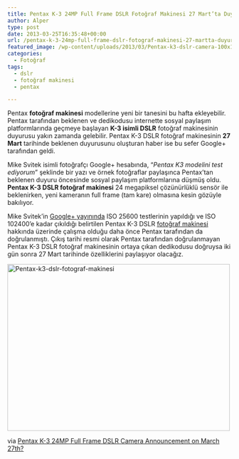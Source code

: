 ```yaml
---
title: Pentax K-3 24MP Full Frame DSLR Fotoğraf Makinesi 27 Mart’ta Duyurulabilir
author: Alper
type: post
date: 2013-03-25T16:35:48+00:00
url: /pentax-k-3-24mp-full-frame-dslr-fotograf-makinesi-27-martta-duyurulabilir/
featured_image: /wp-content/uploads/2013/03/Pentax-k3-dslr-camera-100x100.jpg
categories:
  - Fotoğraf
tags:
  - dslr
  - fotoğraf makinesi
  - pentax

---
```

Pentax **fotoğraf makinesi** modellerine yeni bir tanesini bu hafta ekleyebilir. Pentax tarafından beklenen ve dedikodusu internette sosyal paylaşım platformlarında geçmeye başlayan **K-3 isimli DSLR** fotoğraf makinesinin duyurusu yakın zamanda gelebilir. Pentax K-3 DSLR fotoğraf makinesinin **27 Mart** tarihinde beklenen duyurusunu oluşturan haber ise bu sefer Google+ tarafından geldi.

Mike Svitek isimli fotoğrafçı Google+ hesabında, &#8220;_Pentax K3 modelini test ediyorum_&#8221; şeklinde bir yazı ve örnek fotoğraflar paylaşınca Pentax&#8217;tan beklenen duyuru öncesinde sosyal paylaşım platformlarına düşmüş oldu. **Pentax K-3 DSLR fotoğraf makinesi** 24 megapiksel çözünürlüklü sensör ile beklenirken, yeni kameranın full frame (tam kare) olmasına kesin gözüyle bakılıyor.

Mike Svitek&#8217;in <a href="https://plus.google.com/109859150130478662888/posts/38szYDDfJCt" target="_blank">Google+ yayınında</a> ISO 25600 testlerinin yapıldığı ve ISO 102400&#8217;e kadar çıkıldığı belirtilen Pentax K-3 DSLR [fotoğraf makinesi][1] hakkında üzerinde çalışma olduğu daha önce Pentax tarafından da doğrulanmıştı. Çıkış tarihi resmi olarak Pentax tarafından doğrulanmayan Pentax K-3 DSLR fotoğraf makinesinin ortaya çıkan dedikodusu doğruysa iki gün sonra 27 Mart tarihinde özelliklerini paylaşıyor olacağız.

<img class="alignnone size-full wp-image-13733" alt="Pentax-k3-dslr-fotograf-makinesi" src="https://www.murekkep.org/wp-content/uploads/2013/03/Pentax-k3-dslr-camera.jpg" width="500" height="375" srcset="https://www.murekkep.org/wp-content/uploads/2013/03/Pentax-k3-dslr-camera.jpg 500w, https://www.murekkep.org/wp-content/uploads/2013/03/Pentax-k3-dslr-camera-400x300.jpg 400w, https://www.murekkep.org/wp-content/uploads/2013/03/Pentax-k3-dslr-camera-50x37.jpg 50w, https://www.murekkep.org/wp-content/uploads/2013/03/Pentax-k3-dslr-camera-125x93.jpg 125w, https://www.murekkep.org/wp-content/uploads/2013/03/Pentax-k3-dslr-camera-266x200.jpg 266w" sizes="(max-width: 500px) 100vw, 500px" /> 

via <a title="Pentax K-3 24MP Full Frame DSLR Camera Announcement on March 27th?" href="https://www.dailycameranews.com/2013/03/pentax-k-3-24mp-full-frame-dslr-camera-announcement-on-march-27th/" rel="external dofollow">Pentax K-3 24MP Full Frame DSLR Camera Announcement on March 27th?</a>

 [1]: https://www.murekkep.org/kamera/ "fotoğraf makinesi"